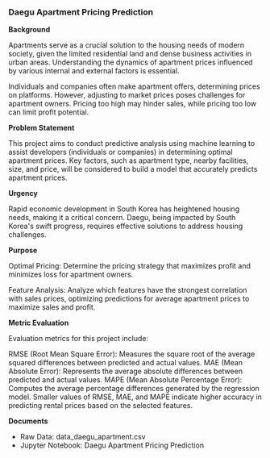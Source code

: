 ### Daegu Apartment Pricing Prediction

**Background**

Apartments serve as a crucial solution to the housing needs of modern society, given the limited residential land and dense business activities in urban areas. Understanding the dynamics of apartment prices influenced by various internal and external factors is essential.

Individuals and companies often make apartment offers, determining prices on platforms. However, adjusting to market prices poses challenges for apartment owners. Pricing too high may hinder sales, while pricing too low can limit profit potential.

**Problem Statement**

This project aims to conduct predictive analysis using machine learning to assist developers (individuals or companies) in determining optimal apartment prices. Key factors, such as apartment type, nearby facilities, size, and price, will be considered to build a model that accurately predicts apartment prices.

**Urgency**

Rapid economic development in South Korea has heightened housing needs, making it a critical concern. Daegu, being impacted by South Korea's swift progress, requires effective solutions to address housing challenges.

**Purpose**

Optimal Pricing: Determine the pricing strategy that maximizes profit and minimizes loss for apartment owners.

Feature Analysis: Analyze which features have the strongest correlation with sales prices, optimizing predictions for average apartment prices to maximize sales and profit.

**Metric Evaluation**

Evaluation metrics for this project include:

RMSE (Root Mean Square Error): Measures the square root of the average squared differences between predicted and actual values.
MAE (Mean Absolute Error): Represents the average absolute differences between predicted and actual values.
MAPE (Mean Absolute Percentage Error): Computes the average percentage differences generated by the regression model.
Smaller values of RMSE, MAE, and MAPE indicate higher accuracy in predicting rental prices based on the selected features.

**Documents**
- Raw Data: data_daegu_apartment.csv
- Jupyter Notebook: Daegu Apartment Pricing Prediction

